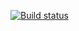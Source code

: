 ﻿[![Build status](https://ci.appveyor.com/api/projects/status/s7me5u8cfiw2mrrk)](https://ci.appveyor.com/project/Eskat0n/narms-config)
